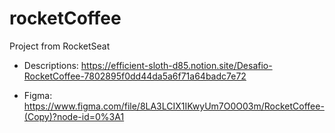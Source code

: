 # rocketCoffee
Project from RocketSeat
- Descriptions:
  https://efficient-sloth-d85.notion.site/Desafio-RocketCoffee-7802895f0dd44da5a6f71a64badc7e72

- Figma:
  https://www.figma.com/file/8LA3LCIX1IKwyUm7O0O03m/RocketCoffee-(Copy)?node-id=0%3A1
